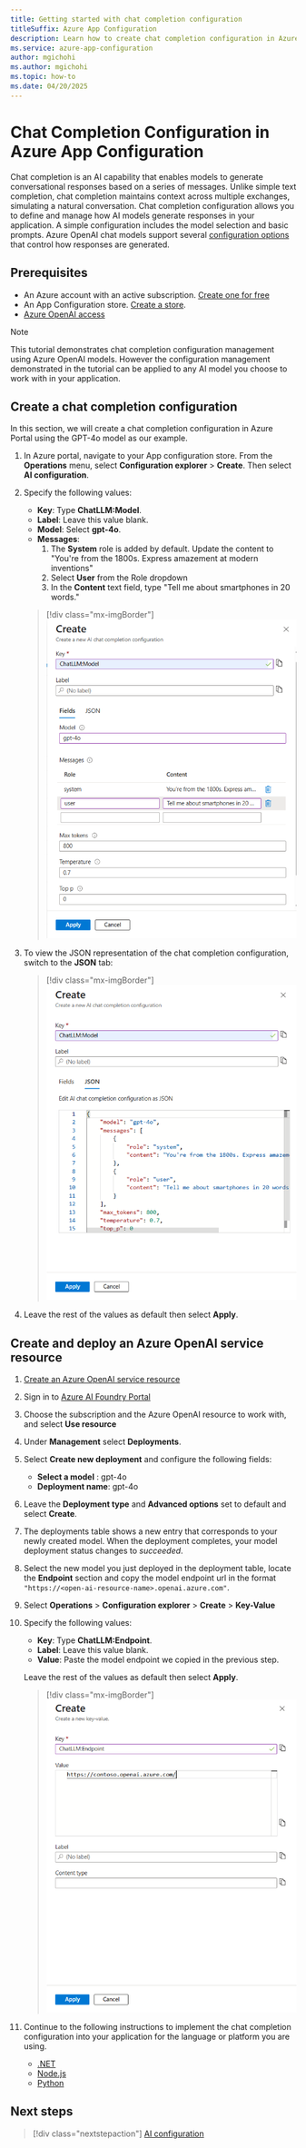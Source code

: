 ```yaml
---
title: Getting started with chat completion configuration
titleSuffix: Azure App Configuration
description: Learn how to create chat completion configuration in Azure App Configuration.
ms.service: azure-app-configuration
author: mgichohi
ms.author: mgichohi
ms.topic: how-to
ms.date: 04/20/2025
---
```


# Chat Completion Configuration in Azure App Configuration

Chat completion is an AI capability that enables models to generate conversational responses based on a series of messages. Unlike simple text completion, chat completion maintains context across multiple exchanges, simulating a natural conversation. Chat completion configuration allows you to define and manage how AI models generate responses in your application. A simple configuration includes the model selection and basic prompts. Azure OpenAI chat models support several [configuration options](/azure/ai-services/openai/reference#request-body-2) that control how responses are generated.

## Prerequisites
- An Azure account with an active subscription. [Create one for free](https://azure.microsoft.com/free)
- An App Configuration store. [Create a store](./quickstart-azure-app-configuration-create.md#create-an-app-configuration-store).
- [Azure OpenAI access](/azure/ai-services/openai/overview#get-started-with-azure-openai-service)

> [!NOTE]
> This tutorial demonstrates chat completion configuration management using Azure OpenAI models. However the configuration management demonstrated in the tutorial can be applied to any AI model you choose to work with in your application.
>

## Create a chat completion configuration
    
In this section, we will create a chat completion configuration in Azure Portal using the GPT-4o model as our example.

 1. In Azure portal, navigate to your App configuration store. From the **Operations** menu, select **Configuration explorer** > **Create**. Then select **AI configuration**.

 1. Specify the following values:
    - **Key**: Type **ChatLLM:Model**.
    - **Label**: Leave this value blank.
    - **Model**: Select **gpt-4o**.
    - **Messages**: 
        1. The **System** role is added by default. Update the content to "You're from the 1800s. Express amazement at modern inventions"
        1. Select **User** from the Role dropdown
        1. In the **Content** text field, type "Tell me about smartphones in 20 words."
    
    > [!div class="mx-imgBorder"]
    > ![Screen shot shows the create new AI configuration form](./media/create-ai-chat-completion-config.png)

1. To view the JSON representation of the chat completion configuration, switch to the **JSON** tab:
    > [!div class="mx-imgBorder"]
    > ![Screen shot shows the create new AI configuration form JSON tab](./media/create-ai-chat-completion-config-json.png)

1.  Leave the rest of the values as default then select **Apply**.

## Create and deploy an Azure OpenAI service resource

1. [Create an Azure OpenAI service resource](/azure/ai-services/openai/how-to/create-resource?pivots=web-portal#create-a-resource)

1. Sign in to [Azure AI Foundry Portal](https://ai.azure.com/)

1. Choose the subscription and the Azure OpenAI resource to work with, and select **Use resource**

1. Under **Management** select **Deployments**.

1. Select **Create new deployment** and configure the following fields:
    - **Select a model** : gpt-4o
    - **Deployment name**: gpt-4o

1. Leave the **Deployment type** and **Advanced options** set to default and select **Create**.

1. The deployments table shows a new entry that corresponds to your newly created model.
When the deployment completes, your model deployment status changes to _succeeded_.

1. Select the new model you just deployed in the deployment table, locate the **Endpoint** section and copy the model endpoint url in the format `"https://<open-ai-resource-name>.openai.azure.com"`.

1. Select **Operations** > **Configuration explorer** > **Create** > **Key-Value**

1. Specify the following values:
    - **Key**: Type **ChatLLM:Endpoint**.
    - **Label**: Leave this value blank.
    - **Value**: Paste the model endpoint we copied in the previous step.
    
    Leave the rest of the values as default then select **Apply**.

    > [!div class="mx-imgBorder"]
    > ![Screen shot shows the create model endpoint form](./media/create-model-endpoint.png)

1. Continue to the following instructions to implement the chat completion configuration into your application for the language or platform you are using.

    - [.NET](./quickstart-chat-completion-dotnet.md)
    - [Node.js](./quickstart-chat-completion-javascript.md)
    - [Python](./quickstart-chat-completion-python.md)

## Next steps

> [!div class="nextstepaction"]
> [AI configuration](./concept-ai-configuration.md)